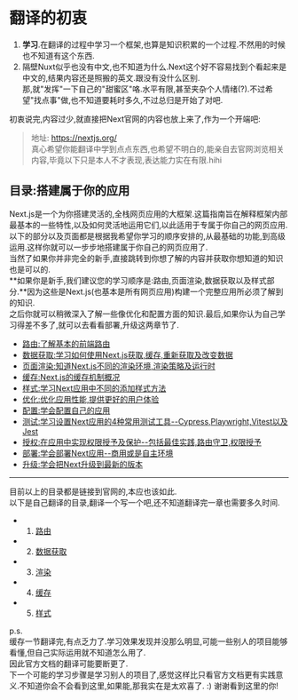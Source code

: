 # 翻译的初衷

1. **学习**.在翻译的过程中学习一个框架,也算是知识积累的一个过程.不然用的时候也不知道有这个东西.  
2. 隔壁Nuxt似乎也没有中文,也不知道为什么.Next这个好不容易找到个看起来是中文的,结果内容还是照搬的英文.跟没有没什么区别.  
    那,就"发挥"一下自己的"甜蜜区"咯.水平有限,甚至夹杂个人情绪(?).不过希望"找点事"做,也不知道要耗时多久,不过总归是开始了对吧.  

初衷说完,内容过少,就直接把Next官网的内容也放上来了,作为一个开端吧:
> 地址: https://nextjs.org/  
> 真心希望你能翻译中学到点点东西,也希望不明白的,能亲自去官网浏览相关内容,毕竟以下只是本人不才表现,表达能力实在有限.hihi  

## 目录:搭建属于你的应用

Next.js是一个为你搭建灵活的,全栈网页应用的大框架.这篇指南旨在解释框架内部最基本的一些特性,以及如何灵活地运用它们,以此适用于专属于你自己的网页应用.  
以下的部分以及页面都是根据我希望你学习的顺序安排的,从最基础的功能,到高级运用.这样你就可以一步步地搭建属于你自己的网页应用了.  
当然了如果你并非完全的新手,直接跳转到你想了解的内容并获取你想知道的知识也是可以的.  
**如果你是新手,我们建议您的学习顺序是:路由,页面渲染,数据获取以及样式部分.**因为这些是Next.js(也基本是所有网页应用)构建一个完整应用所必须了解到的知识.  
之后你就可以稍微深入了解一些像优化和配置方面的知识.最后,如果你认为自己学习得差不多了,就可以去看看部署,升级这两章节了.

* [路由:了解基本的前端路由](https://nextjs.org/docs/app/building-your-application/routing)
* [数据获取:学习如何使用Next.js获取,缓存,重新获取及改变数据](https://nextjs.org/docs/app/building-your-application/data-fetchign)
* [页面渲染:知道Next.js不同的渲染环境,渲染策略及运行时](https://nextjs.org/docs/app/building-your-application/caching)
* [缓存:Next.js的缓存机制概况](https://nextjs.org/docs/app/building-your-application/routing)
* [样式:学习Next应用中不同的添加样式方法](https://nextjs.org/docs/app/building-your-application/styling)
* [优化:优化应用性能,提供更好的用户体验](https://nextjs.org/docs/app/building-your-application/optimizing)
* [配置:学会配置自己的应用](https://nextjs.org/docs/app/building-your-application/configuring)
* [测试:学习设置Next应用的4种常用测试工具--Cypress,Playwright,Vitest以及Jest](https://nextjs.org/docs/app/building-your-application/testing)
* [授权:在应用中实现权限授予及保护--包括最佳实践,路由守卫,权限授予](https://nextjs.org/docs/app/building-your-application/authentication)
* [部署:学会部署Next应用--商用或是自主环境](https://nextjs.org/docs/app/building-your-application/deploying)
* [升级:学会把Next升级到最新的版本](https://nextjs.org/docs/app/building-your-application/upgrading)

---

目前以上的目录都是链接到官网的,本应也该如此.  
以下是自己翻译的目录,翻译一个写一个吧,还不知道翻译完一章也需要多久时间.  

* 1. [路由](./Routing/basis.md)
* 2. [数据获取](./Data-Fetching/fetching.md)
* 3. [渲染](./Rendering/overview.md)
* 4. [缓存](./Cache/Full-Content.md)
* 5. [样式](./Styling/overview.md)

p.s.  
缓存一节翻译完,有点乏力了.学习效果发现并没那么明显,可能一些别人的项目能够看懂,但自己实际运用就不知道怎么用了.  
因此官方文档的翻译可能要断更了.  
下一个可能的学习步骤是学习别人的项目了,感觉这样比只看官方文档更有实践意义.不知道你会不会看到这里,如果能,那我实在是太欢喜了. :) 谢谢看到这里的你!
